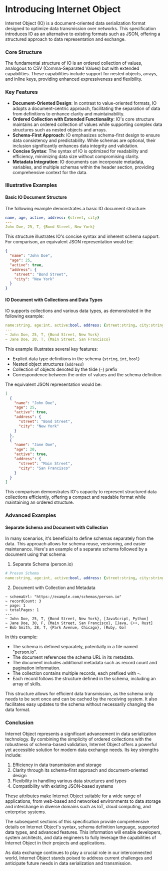 # Introducing Internet Object

Internet Object (IO) is a document-oriented data serialization format designed to optimize data transmission over networks. This specification introduces IO as an alternative to existing formats such as JSON, offering a structured approach to data representation and exchange.

### Core Structure

The fundamental structure of IO is an ordered collection of values, analogous to CSV (Comma-Separated Values) but with extended capabilities. These capabilities include support for nested objects, arrays, and inline keys, providing enhanced expressiveness and flexibility.

### Key Features

* **Document-Oriented Design**: In contrast to value-oriented formats, IO adopts a document-centric approach, facilitating the separation of data from definitions to enhance clarity and maintainability.
* **Ordered Collection with Extended Functionality**: IO's core structure maintains an ordered collection of values while supporting complex data structures such as nested objects and arrays.
* **Schema-First Approach**: IO emphasizes schema-first design to ensure data consistency and predictability. While schemas are optional, their inclusion significantly enhances data integrity and validation.
* **Concise Syntax**: The syntax of IO is optimized for readability and efficiency, minimizing data size without compromising clarity.
* **Metadata Integration**: IO documents can incorporate metadata, variables, and multiple schemas within the header section, providing comprehensive context for the data.

### Illustrative Examples

#### Basic IO Document Structure <a href="#basic-io-document-structure" id="basic-io-document-structure"></a>

The following example demonstrates a basic IO document structure:

```yaml
name, age, active, address: {street, city}
---
John Doe, 25, T, {Bond Street, New York}
```

This structure illustrates IO's concise syntax and inherent schema support. For comparison, an equivalent JSON representation would be:

```json
{
  "name": "John Doe",
  "age": 25,
  "active": true,
  "address": {
    "street": "Bond Street",
    "city": "New York"
  }
}
```

#### IO Document with Collections and Data Types <a href="#io-document-with-collections-and-data-types" id="io-document-with-collections-and-data-types"></a>

IO supports collections and various data types, as demonstrated in the following example:

```yaml
name:string, age:int, active:bool, address: {street:string, city:string}
---
~ John Doe, 25, T, {Bond Street, New York}
~ Jane Doe, 20, T, {Main Street, San Francisco}
```

This example illustrates several key features:

* Explicit data type definitions in the schema (`string`, `int`, `bool`)
* Nested object structures (`address`)
* Collection of objects denoted by the tilde (`~`) prefix
* Correspondence between the order of values and the schema definition

The equivalent JSON representation would be:

```json
[
  {
    "name": "John Doe",
    "age": 25,
    "active": true,
    "address": {
      "street": "Bond Street",
      "city": "New York"
    }
  },
  {
    "name": "Jane Doe",
    "age": 20,
    "active": true,
    "address": {
      "street": "Main Street",
      "city": "San Francisco"
    }
  }
]
```

This comparison demonstrates IO's capacity to represent structured data collections efficiently, offering a compact and readable format while maintaining an ordered structure.

### Advanced Examples <a href="#advanced-examples" id="advanced-examples"></a>

#### Separate Schema and Document with Collection <a href="#separate-schema-and-document-with-collection" id="separate-schema-and-document-with-collection"></a>

In many scenarios, it's beneficial to define schemas separately from the data. This approach allows for schema reuse, versioning, and easier maintenance. Here's an example of a separate schema followed by a document using that schema:

1. Separate Schema (person.io)

```yaml
# Preson Schema
name:string, age:int, active:bool, address: {street:string, city:string}, skills:[string]
```

2. Document with Collection and Metadata

```
~ schemaUrl: "https://example.com/schemas/person.io"
~ recordCount: 3
~ page: 1
~ totalPages: 1
---
~ John Doe, 25, T, {Bond Street, New York}, [JavaScript, Python]
~ Jane Doe, 30, F, {Main Street, San Francisco}, [Java, C++, Rust]
~ Bob Smith, 28, T, {Park Avenue, Chicago}, [Ruby, Go]
```

In this example:

* The schema is defined separately, potentially in a file named "person.io".
* The document references the schema URL in its metadata.
* The document includes additional metadata such as record count and pagination information.
* The collection contains multiple records, each prefixed with `~`.
* Each record follows the structure defined in the schema, including an array of skills.

This structure allows for efficient data transmission, as the schema only needs to be sent once and can be cached by the receiving system. It also facilitates easy updates to the schema without necessarily changing the data format.

### Conclusion <a href="#conclusion" id="conclusion"></a>

Internet Object represents a significant advancement in data serialization technology. By combining the simplicity of ordered collections with the robustness of schema-based validation, Internet Object offers a powerful yet accessible solution for modern data exchange needs. Its key strengths include:

1. Efficiency in data transmission and storage
2. Clarity through its schema-first approach and document-oriented design
3. Flexibility in handling various data structures and types
4. Compatibility with existing JSON-based systems

These attributes make Internet Object suitable for a wide range of applications, from web-based and networked environments to data storage and interchange in diverse domains such as IoT, cloud computing, and enterprise systems.

The subsequent sections of this specification provide comprehensive details on Internet Object's syntax, schema definition language, supported data types, and advanced features. This information will enable developers, system architects, and data engineers to fully leverage the capabilities of Internet Object in their projects and applications.

As data exchange continues to play a crucial role in our interconnected world, Internet Object stands poised to address current challenges and anticipate future needs in data serialization and transmission.
